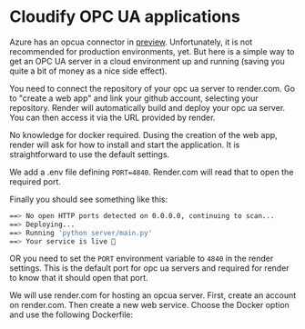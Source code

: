 # Cloudify OPC UA applications

Azure has an opcua connector in [preview](https://learn.microsoft.com/en-us/azure/iot-operations/discover-manage-assets/overview-opcua-broker). Unfortunately, it is not recommended for production environments, yet. But here is a simple way to get an OPC UA server in a cloud environment up and running (saving you quite a bit of money as a nice side effect). 

You need to connect the repository of your opc ua server to render.com. Go to "create a web app" and link your github account, selecting your repository. Render will automatically build and deploy your opc ua server. You can then access it via the URL provided by render.


No knowledge for docker required. Dusing the creation of the web app, render will ask for how to install and start the application. It is straightforward to use the default settings.


We add a .env file defining `PORT=4840`. Render.com will read that to open the required port.

Finally you should see something like this:
```bash
==> No open HTTP ports detected on 0.0.0.0, continuing to scan...
==> Deploying...
==> Running 'python server/main.py'
==> Your service is live 🎉
```

OR
you need to set the `PORT` environment variable to `4840` in the render settings. This is the default port for opc ua servers and required for render to know that it should open that port.

We will use render.com for hosting an opcua server. First, create an account on render.com. Then create a new web service. Choose the Docker option and use the following Dockerfile:

```Dockerfile
